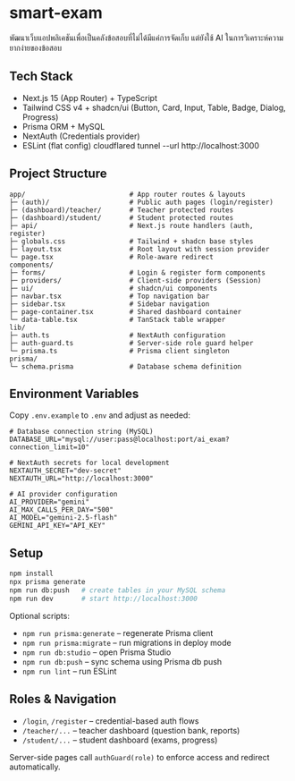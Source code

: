 # smart-exam
พัฒนาเว็บแอปพลิเคชันเพื่อเป็นคลังข้อสอบที่ไม่ได้มีแค่การจัดเก็บ แต่ยังใช้ AI ในการวิเคราะห์ความยากง่ายของข้อสอบ

## Tech Stack
- Next.js 15 (App Router) + TypeScript
- Tailwind CSS v4 + shadcn/ui (Button, Card, Input, Table, Badge, Dialog, Progress)
- Prisma ORM + MySQL
- NextAuth (Credentials provider)
- ESLint (flat config)
cloudflared tunnel --url http://localhost:3000
## Project Structure
```
app/                          # App router routes & layouts
├─ (auth)/                    # Public auth pages (login/register)
├─ (dashboard)/teacher/       # Teacher protected routes
├─ (dashboard)/student/       # Student protected routes
├─ api/                       # Next.js route handlers (auth, register)
├─ globals.css                # Tailwind + shadcn base styles
├─ layout.tsx                 # Root layout with session provider
└─ page.tsx                   # Role-aware redirect
components/
├─ forms/                     # Login & register form components
├─ providers/                 # Client-side providers (Session)
├─ ui/                        # shadcn/ui components
├─ navbar.tsx                 # Top navigation bar
├─ sidebar.tsx                # Sidebar navigation
├─ page-container.tsx         # Shared dashboard container
└─ data-table.tsx             # TanStack table wrapper
lib/
├─ auth.ts                    # NextAuth configuration
├─ auth-guard.ts              # Server-side role guard helper
└─ prisma.ts                  # Prisma client singleton
prisma/
└─ schema.prisma              # Database schema definition
```

## Environment Variables
Copy `.env.example` to `.env` and adjust as needed:
```env
# Database connection string (MySQL)
DATABASE_URL="mysql://user:pass@localhost:port/ai_exam?connection_limit=10"

# NextAuth secrets for local development
NEXTAUTH_SECRET="dev-secret"
NEXTAUTH_URL="http://localhost:3000"

# AI provider configuration
AI_PROVIDER="gemini"
AI_MAX_CALLS_PER_DAY="500"
AI_MODEL="gemini-2.5-flash"
GEMINI_API_KEY="API_KEY"
```

## Setup
```bash
npm install
npx prisma generate
npm run db:push   # create tables in your MySQL schema
npm run dev       # start http://localhost:3000
```

Optional scripts:
- `npm run prisma:generate` – regenerate Prisma client
- `npm run prisma:migrate` – run migrations in deploy mode
- `npm run db:studio` – open Prisma Studio
- `npm run db:push` – sync schema using Prisma db push
- `npm run lint` – run ESLint

## Roles & Navigation
- `/login`, `/register` – credential-based auth flows
- `/teacher/...` – teacher dashboard (question bank, reports)
- `/student/...` – student dashboard (exams, progress)

Server-side pages call `authGuard(role)` to enforce access and redirect automatically.
